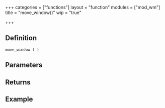 +++
categories = ["functions"]
layout = "function"
modules = ["mod_wm"]
title = "move_window()"
wip = "true"

+++

## Definition

    move_window ( )

## Parameters

## Returns

## Example

```
```
